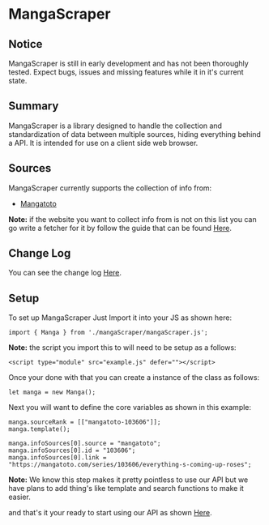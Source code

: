 # MangaScraper

## Notice
MangaScraper is still in early development and has not been thoroughly tested. Expect bugs, issues and missing features while it in it's current state. 

## Summary
MangaScraper is a library designed to handle the collection and standardization of data between multiple sources, hiding everything behind a API. It is intended for use on a client side web browser.

## Sources
MangaScraper currently supports the collection of info from:

 - [Mangatoto](mangatoto.com)

**Note:** if the website you want to collect info from is not on this list you can go write a fetcher for it by follow the guide that can be found [Here](mangaScraper/Docs/Making%20Fetchers.md).

## Change Log

You can see the change log [Here](mangaScraper/Docs/ChangeLog.md).

## Setup 
To set up MangaScraper Just Import it into your JS as shown here:
```
import { Manga } from './mangaScraper/mangaScraper.js';
```
**Note:** the script you import this to will need to be setup as a follows: 
```
<script type="module" src="example.js" defer=""></script>
```

Once your done with that you can create a instance of the class as follows:
```
let manga = new Manga();
```

Next you will want to define the core variables as shown in this example:
```
manga.sourceRank = [["mangatoto-103606"]];
manga.template();

manga.infoSources[0].source = "mangatoto";
manga.infoSources[0].id = "103606";
manga.infoSources[0].link = "https://mangatoto.com/series/103606/everything-s-coming-up-roses";
```
**Note:** We know this step makes it pretty pointless to use our API but we have plans to add thing's like template and search functions to make it easier.

and that's it your ready to start using our API as shown [Here](mangaScraper/Docs/API.md).

